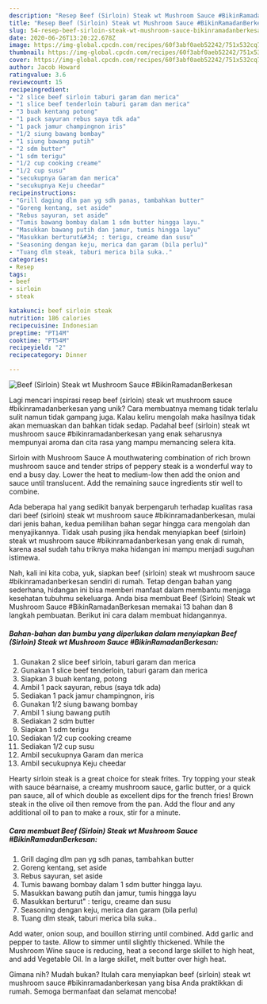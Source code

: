 ```yaml
---
description: "Resep Beef (Sirloin) Steak wt Mushroom Sauce #BikinRamadanBerkesan Anti Gagal"
title: "Resep Beef (Sirloin) Steak wt Mushroom Sauce #BikinRamadanBerkesan Anti Gagal"
slug: 54-resep-beef-sirloin-steak-wt-mushroom-sauce-bikinramadanberkesan-anti-gagal
date: 2020-06-26T13:20:22.678Z
image: https://img-global.cpcdn.com/recipes/60f3abf0aeb52242/751x532cq70/beef-sirloin-steak-wt-mushroom-sauce-bikinramadanberkesan-foto-resep-utama.jpg
thumbnail: https://img-global.cpcdn.com/recipes/60f3abf0aeb52242/751x532cq70/beef-sirloin-steak-wt-mushroom-sauce-bikinramadanberkesan-foto-resep-utama.jpg
cover: https://img-global.cpcdn.com/recipes/60f3abf0aeb52242/751x532cq70/beef-sirloin-steak-wt-mushroom-sauce-bikinramadanberkesan-foto-resep-utama.jpg
author: Jacob Howard
ratingvalue: 3.6
reviewcount: 15
recipeingredient:
- "2 slice beef sirloin taburi garam dan merica"
- "1 slice beef tenderloin taburi garam dan merica"
- "3 buah kentang potong"
- "1 pack sayuran rebus saya tdk ada"
- "1 pack jamur champingnon iris"
- "1/2 siung bawang bombay"
- "1 siung bawang putih"
- "2 sdm butter"
- "1 sdm terigu"
- "1/2 cup cooking creame"
- "1/2 cup susu"
- "secukupnya Garam dan merica"
- "secukupnya Keju cheedar"
recipeinstructions:
- "Grill daging dlm pan yg sdh panas, tambahkan butter"
- "Goreng kentang, set aside"
- "Rebus sayuran, set aside"
- "Tumis bawang bombay dalam 1 sdm butter hingga layu."
- "Masukkan bawang putih dan jamur, tumis hingga layu"
- "Masukkan berturut&#34; : terigu, creame dan susu"
- "Seasoning dengan keju, merica dan garam (bila perlu)"
- "Tuang dlm steak, taburi merica bila suka.."
categories:
- Resep
tags:
- beef
- sirloin
- steak

katakunci: beef sirloin steak 
nutrition: 186 calories
recipecuisine: Indonesian
preptime: "PT14M"
cooktime: "PT54M"
recipeyield: "2"
recipecategory: Dinner

---
```



![Beef (Sirloin) Steak wt Mushroom Sauce #BikinRamadanBerkesan](https://img-global.cpcdn.com/recipes/60f3abf0aeb52242/751x532cq70/beef-sirloin-steak-wt-mushroom-sauce-bikinramadanberkesan-foto-resep-utama.jpg)

Lagi mencari inspirasi resep beef (sirloin) steak wt mushroom sauce #bikinramadanberkesan yang unik? Cara membuatnya memang tidak terlalu sulit namun tidak gampang juga. Kalau keliru mengolah maka hasilnya tidak akan memuaskan dan bahkan tidak sedap. Padahal beef (sirloin) steak wt mushroom sauce #bikinramadanberkesan yang enak seharusnya mempunyai aroma dan cita rasa yang mampu memancing selera kita.

Sirloin with Mushroom Sauce A mouthwatering combination of rich brown mushroom sauce and tender strips of peppery steak is a wonderful way to end a busy day. Lower the heat to medium-low then add the onion and sauce until translucent. Add the remaining sauce ingredients stir well to combine.

Ada beberapa hal yang sedikit banyak berpengaruh terhadap kualitas rasa dari beef (sirloin) steak wt mushroom sauce #bikinramadanberkesan, mulai dari jenis bahan, kedua pemilihan bahan segar hingga cara mengolah dan menyajikannya. Tidak usah pusing jika hendak menyiapkan beef (sirloin) steak wt mushroom sauce #bikinramadanberkesan yang enak di rumah, karena asal sudah tahu triknya maka hidangan ini mampu menjadi suguhan istimewa.


Nah, kali ini kita coba, yuk, siapkan beef (sirloin) steak wt mushroom sauce #bikinramadanberkesan sendiri di rumah. Tetap dengan bahan yang sederhana, hidangan ini bisa memberi manfaat dalam membantu menjaga kesehatan tubuhmu sekeluarga. Anda bisa membuat Beef (Sirloin) Steak wt Mushroom Sauce #BikinRamadanBerkesan memakai 13 bahan dan 8 langkah pembuatan. Berikut ini cara dalam membuat hidangannya.

<!--inarticleads1-->

##### Bahan-bahan dan bumbu yang diperlukan dalam menyiapkan Beef (Sirloin) Steak wt Mushroom Sauce #BikinRamadanBerkesan:

1. Gunakan 2 slice beef sirloin, taburi garam dan merica
1. Gunakan 1 slice beef tenderloin, taburi garam dan merica
1. Siapkan 3 buah kentang, potong
1. Ambil 1 pack sayuran, rebus (saya tdk ada)
1. Sediakan 1 pack jamur champingnon, iris
1. Gunakan 1/2 siung bawang bombay
1. Ambil 1 siung bawang putih
1. Sediakan 2 sdm butter
1. Siapkan 1 sdm terigu
1. Sediakan 1/2 cup cooking creame
1. Sediakan 1/2 cup susu
1. Ambil secukupnya Garam dan merica
1. Ambil secukupnya Keju cheedar


Hearty sirloin steak is a great choice for steak frites. Try topping your steak with sauce béarnaise, a creamy mushroom sauce, garlic butter, or a quick pan sauce, all of which double as excellent dips for the french fries! Brown steak in the olive oil then remove from the pan. Add the flour and any additional oil to pan to make a roux, stir for a minute. 

<!--inarticleads2-->

##### Cara membuat Beef (Sirloin) Steak wt Mushroom Sauce #BikinRamadanBerkesan:

1. Grill daging dlm pan yg sdh panas, tambahkan butter
1. Goreng kentang, set aside
1. Rebus sayuran, set aside
1. Tumis bawang bombay dalam 1 sdm butter hingga layu.
1. Masukkan bawang putih dan jamur, tumis hingga layu
1. Masukkan berturut&#34; : terigu, creame dan susu
1. Seasoning dengan keju, merica dan garam (bila perlu)
1. Tuang dlm steak, taburi merica bila suka..


Add water, onion soup, and bouillon stirring until combined. Add garlic and pepper to taste. Allow to simmer until slightly thickened. While the Mushroom Wine sauce is reducing, heat a second large skillet to high heat, and add Vegetable Oil. In a large skillet, melt butter over high heat. 

Gimana nih? Mudah bukan? Itulah cara menyiapkan beef (sirloin) steak wt mushroom sauce #bikinramadanberkesan yang bisa Anda praktikkan di rumah. Semoga bermanfaat dan selamat mencoba!
